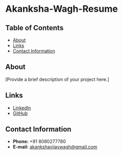 # Akanksha-Wagh-Resume

## Table of Contents

- [About](#about)
- [Links](#links)
- [Contact Information](#contact-information)

## About

[Provide a brief description of your project here.]

## Links

- [LinkedIn](https://www.linkedin.com/in/akanksha-w-4409ba194/)
- [GitHub](https://github.com/akankshawagh15)

## Contact Information

- **Phone:** +91 8080277780
- **E-mail:** akankshavijaywagh@gmail.com

